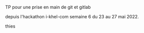 TP pour une prise en main de git et gitlab

depuis l'hackathon i-khel-com semaine 6 du 23 au 27 mai 2022. 

thies